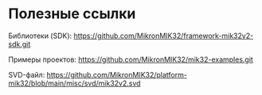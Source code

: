 # Полезные ссылки

Библиотеки (SDK):
<https://github.com/MikronMIK32/framework-mik32v2-sdk.git>

Примеры проектов:
<https://github.com/MikronMIK32/mik32-examples.git>

SVD-файл:
<https://github.com/MikronMIK32/platform-mik32/blob/main/misc/svd/mik32v2.svd>

